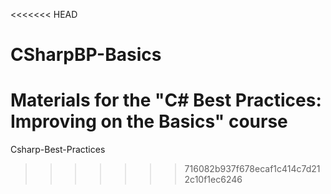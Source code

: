 <<<<<<< HEAD
# CSharpBP-Basics
Materials for the "C# Best Practices: Improving on the Basics" course
=======
Csharp-Best-Practices
>>>>>>> 716082b937f678ecaf1c414c7d212c10f1ec6246
